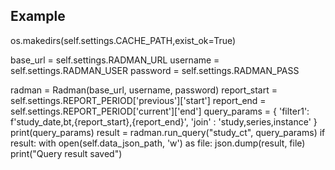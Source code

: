 
## Example

os.makedirs(self.settings.CACHE_PATH,exist_ok=True)

base_url = self.settings.RADMAN_URL
username = self.settings.RADMAN_USER
password = self.settings.RADMAN_PASS

radman = Radman(base_url, username, password)
report_start = self.settings.REPORT_PERIOD['previous']['start']
report_end = self.settings.REPORT_PERIOD['current']['end']
query_params = {
    'filter1': f'study_date,bt,{report_start},{report_end}',
    'join' : 'study,series,instance'
}
print(query_params)
result = radman.run_query("study_ct", query_params)
if result:
    with open(self.data_json_path, 'w') as file:
        json.dump(result, file)
    print("Query result saved")
